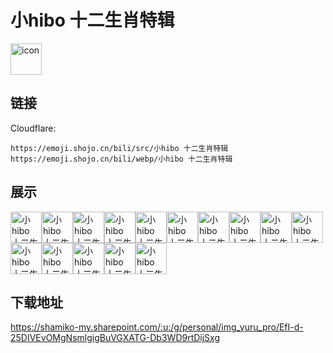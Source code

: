 # 小hibo 十二生肖特辑
<img src="https://emoji.shojo.cn/bili/src/小hibo 十二生肖特辑/icon.png" width="50" height="50" alt="icon">

## 链接
Cloudflare:
```
https://emoji.shojo.cn/bili/src/小hibo 十二生肖特辑
https://emoji.shojo.cn/bili/webp/小hibo 十二生肖特辑
```
## 展示
<img src="https://emoji.shojo.cn/bili/src/小hibo 十二生肖特辑/小hibo 十二生肖特辑-小挠许.png" width="50" height="50" alt="小hibo 十二生肖特辑-小挠许"><img src="https://emoji.shojo.cn/bili/src/小hibo 十二生肖特辑/小hibo 十二生肖特辑-大籁流.png" width="50" height="50" alt="小hibo 十二生肖特辑-大籁流"><img src="https://emoji.shojo.cn/bili/src/小hibo 十二生肖特辑/小hibo 十二生肖特辑-小老斧.png" width="50" height="50" alt="小hibo 十二生肖特辑-小老斧"><img src="https://emoji.shojo.cn/bili/src/小hibo 十二生肖特辑/小hibo 十二生肖特辑-小白去.png" width="50" height="50" alt="小hibo 十二生肖特辑-小白去"><img src="https://emoji.shojo.cn/bili/src/小hibo 十二生肖特辑/小hibo 十二生肖特辑-大怪秀.png" width="50" height="50" alt="小hibo 十二生肖特辑-大怪秀"><img src="https://emoji.shojo.cn/bili/src/小hibo 十二生肖特辑/小hibo 十二生肖特辑-大蟒鞋.png" width="50" height="50" alt="小hibo 十二生肖特辑-大蟒鞋"><img src="https://emoji.shojo.cn/bili/src/小hibo 十二生肖特辑/小hibo 十二生肖特辑-马儿啊.png" width="50" height="50" alt="小hibo 十二生肖特辑-马儿啊"><img src="https://emoji.shojo.cn/bili/src/小hibo 十二生肖特辑/小hibo 十二生肖特辑-小咩羔.png" width="50" height="50" alt="小hibo 十二生肖特辑-小咩羔"><img src="https://emoji.shojo.cn/bili/src/小hibo 十二生肖特辑/小hibo 十二生肖特辑-小猴几.png" width="50" height="50" alt="小hibo 十二生肖特辑-小猴几"><img src="https://emoji.shojo.cn/bili/src/小hibo 十二生肖特辑/小hibo 十二生肖特辑-小腊叽.png" width="50" height="50" alt="小hibo 十二生肖特辑-小腊叽"><img src="https://emoji.shojo.cn/bili/src/小hibo 十二生肖特辑/小hibo 十二生肖特辑-修狗.png" width="50" height="50" alt="小hibo 十二生肖特辑-修狗"><img src="https://emoji.shojo.cn/bili/src/小hibo 十二生肖特辑/小hibo 十二生肖特辑-小居居.png" width="50" height="50" alt="小hibo 十二生肖特辑-小居居"><img src="https://emoji.shojo.cn/bili/src/小hibo 十二生肖特辑/小hibo 十二生肖特辑-ok.png" width="50" height="50" alt="小hibo 十二生肖特辑-ok"><img src="https://emoji.shojo.cn/bili/src/小hibo 十二生肖特辑/小hibo 十二生肖特辑-熊先森.png" width="50" height="50" alt="小hibo 十二生肖特辑-熊先森"><img src="https://emoji.shojo.cn/bili/src/小hibo 十二生肖特辑/小hibo 十二生肖特辑-兔宝宝.png" width="50" height="50" alt="小hibo 十二生肖特辑-兔宝宝">

## 下载地址

https://shamiko-my.sharepoint.com/:u:/g/personal/img_yuru_pro/EfI-d-25DIVEvOMgNsmlgigBuVGXATG-Db3WD9rtDijSxg